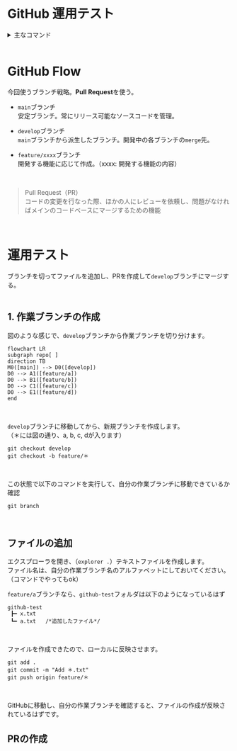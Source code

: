 # GitHub 運用テスト

<details><summary>主なコマンド</summary>

## リポジトリをクローン
```
git clone {リポジトリのurl}
```
<br>

## 作業ブランチを作って切り替え
```
git checkout -b {作りたいブランチ名（feature/xxxx）}
```

- ブランチ作成だけ
```
git branch {作りたいブランチ名（feature/xxxx）}
``` 

- ブランチの切り替え
```
git checkout {作りたいブランチ名（feature/xxxx）}
```

- 作業ブランチの確認
```
git branch
```
<br>

## リポジトリの変更を取り込む
```
git pull origin {リモートブランチ名}
```
<br>

## ファイル編集後
編集内容を確認
```
git status
```
<br>

変更を反映
```
git add {変更を反映させたいファイル名}
git commit -m "コミットメッセージ"
git push origin {変更を反映させたいリモートブランチ名}
```
> `git add .`とすることで、すべてのファイルの変更を`add`できます

---
</details>
<br>

# GitHub Flow
今回使うブランチ戦略。**Pull Request**を使う。
<br>

* `main`ブランチ  
    安定ブランチ。常にリリース可能なソースコードを管理。    

* `develop`ブランチ  
	`main`ブランチから派生したブランチ。開発中の各ブランチの`merge`先。

* `feature/xxxx`ブランチ  
    開発する機能に応じて作成。（xxxx: 開発する機能の内容）

<br>

> Pull Request（PR）  
> コードの変更を行なった際、ほかの人にレビューを依頼し、問題がなければメインのコードベースにマージするための機能
<br>


# 運用テスト
ブランチを切ってファイルを追加し、PRを作成して`develop`ブランチにマージする。
<br><br>

## 1. 作業ブランチの作成
図のような感じで、`develop`ブランチから作業ブランチを切り分けます。
```mermaid
flowchart LR
subgraph repo[ ]
direction TB
M0([main]) --> D0([develop])
D0 --> A1([feature/a])
D0 --> B1([feature/b])
D0 --> C1([feature/c])
D0 --> E1([feature/d])
end
```

<br>

`develop`ブランチに移動してから、新規ブランチを作成します。  
（＊には図の通り、a, b, c, dが入ります）
```
git checkout develop
git checkout -b feature/＊
```
<br>

この状態で以下のコマンドを実行して、自分の作業ブランチに移動できているか確認  
```
git branch
```

<br>

## ファイルの追加
エクスプローラを開き、（`explorer .`）テキストファイルを作成します。  
ファイル名は、自分の作業ブランチ名のアルファベットにしておいてください。  
（コマンドでやってもok）
<br>

`feature/a`ブランチなら、`github-test`フォルダは以下のようになっているはず
```
github-test
 ┣━ x.txt
 ┗━ a.txt   /*追加したファイル*/
```
<br>

ファイルを作成できたので、ローカルに反映させます。
```
git add .
git commit -m "Add ＊.txt"
git push origin feature/＊
```
<br>

GitHubに移動し、自分の作業ブランチを確認すると、ファイルの作成が反映されているはずです。
<br>

## PRの作成